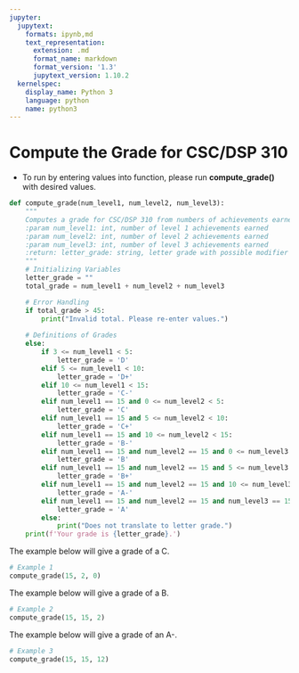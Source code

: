 ```yaml
---
jupyter:
  jupytext:
    formats: ipynb,md
    text_representation:
      extension: .md
      format_name: markdown
      format_version: '1.3'
      jupytext_version: 1.10.2
  kernelspec:
    display_name: Python 3
    language: python
    name: python3
---
```


# Compute the Grade for CSC/DSP 310
* To run by entering values into function, please run **compute_grade()** with desired values.

```python
def compute_grade(num_level1, num_level2, num_level3):
    """
    Computes a grade for CSC/DSP 310 from numbers of achievements earned at each level
    :param num_level1: int, number of level 1 achievements earned
    :param num_level2: int, number of level 2 achievements earned
    :param num_level3: int, number of level 3 achievements earned
    :return: letter_grade: string, letter grade with possible modifier (+/-)
    """
    # Initializing Variables
    letter_grade = ""
    total_grade = num_level1 + num_level2 + num_level3

    # Error Handling
    if total_grade > 45:
        print("Invalid total. Please re-enter values.")
    
    # Definitions of Grades    
    else:
        if 3 <= num_level1 < 5:
            letter_grade = 'D'
        elif 5 <= num_level1 < 10:
            letter_grade = 'D+'
        elif 10 <= num_level1 < 15:
            letter_grade = 'C-'
        elif num_level1 == 15 and 0 <= num_level2 < 5:
            letter_grade = 'C'
        elif num_level1 == 15 and 5 <= num_level2 < 10:
            letter_grade = 'C+'
        elif num_level1 == 15 and 10 <= num_level2 < 15:
            letter_grade = 'B-'
        elif num_level1 == 15 and num_level2 == 15 and 0 <= num_level3 < 5:
            letter_grade = 'B'
        elif num_level1 == 15 and num_level2 == 15 and 5 <= num_level3 < 10:
            letter_grade = 'B+'
        elif num_level1 == 15 and num_level2 == 15 and 10 <= num_level3 < 15:
            letter_grade = 'A-'
        elif num_level1 == 15 and num_level2 == 15 and num_level3 == 15:
            letter_grade = 'A'
        else:
            print("Does not translate to letter grade.")
    print(f'Your grade is {letter_grade}.')
```

The example below will give a grade of a C.

```python
# Example 1
compute_grade(15, 2, 0)
```

The example below will give a grade of a B.

```python
# Example 2
compute_grade(15, 15, 2)
```

The example below will give a grade of an A-.

```python
# Example 3
compute_grade(15, 15, 12)
```
